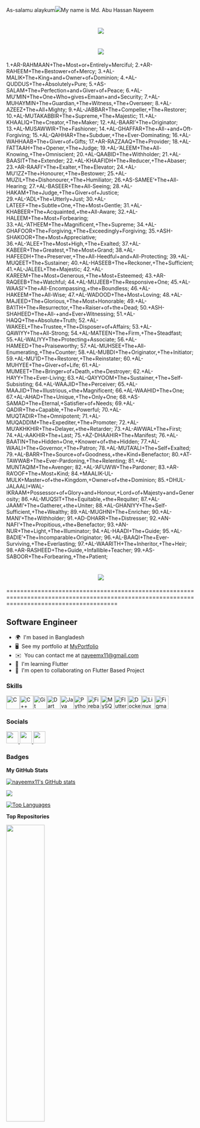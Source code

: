 As-salamu alaykum![](https://user-images.githubusercontent.com/18350557/176309783-0785949b-9127-417c-8b55-ab5a4333674e.gif)My name is Md. Abu Hassan Nayeem

<h1 align="center">
    <img src="https://readme-typing-svg.herokuapp.com/?font=Righteous&size=35&center=true&vCenter=true&width=1000&height=70&duration=4000&lines=1.+AR-RAHMAAN+The+Most+or+Entirely+Merciful;2.+AR-RAHEEM+The+Bestower+of+Mercy;" />
</h1>

<h1 align="center">
    <img src="https://readme-typing-svg.herokuapp.com/?font=Righteous&size=35&center=true&vCenter=true&width=1000&height=70&duration=4000&lines=;3.+AL-MALIK+The+King+and+Owner+of+Dominion;4.+AL-QUDDUS+The+Absolutely+Pure;5.+AS-SALAM+The+Perfection+and+Giver+of+Peace;6.+AL-MU’MIN+The+One+Who+gives+Emaan+and+Security;7.+AL-MUHAYMIN+The+Guardian,+The+Witness,+The+Overseer;8.+AL-AZEEZ+The+All+Mighty;9.+AL-JABBAR+The+Compeller,+The+Restorer;10.+AL-MUTAKABBIR+The+Supreme,+The+Majestic;11.+AL-KHAALIQ+The+Creator,+The+Maker;12.+AL-BAARI’+The+Originator;13.+AL-MUSAWWIR+The+Fashioner;14.+AL-GHAFFAR+The+All-+and+Oft-Forgiving;15.+AL-QAHHAR+The+Subduer,+The+Ever-Dominating;16.+AL-WAHHAAB+The+Giver+of+Gifts;17.+AR-RAZZAAQ+The+Provider;18.+AL-FATTAAH+The+Opener,+The+Judge;19.+AL-‘ALEEM+The+All-Knowing,+The+Omniscient;20.+AL-QAABID+The+Withholder;21.+AL-BAASIT+The+Extender;22.+AL-KHAAFIDH+The+Reducer,+The+Abaser;23.+AR-RAAFI’+The+Exalter,+The+Elevator;24.+AL-MU’IZZ+The+Honourer,+The+Bestower;25.+AL-MUZIL+The+Dishonourer,+The+Humiliator;26.+AS-SAMEE’+The+All-Hearing;27.+AL-BASEER+The+All-Seeing;28.+AL-HAKAM+The+Judge,+The+Giver+of+Justice;29.+AL-‘ADL+The+Utterly+Just;30.+AL-LATEEF+The+Subtle+One,+The+Most+Gentle;31.+AL-KHABEER+The+Acquainted,+the+All-Aware;32.+AL-HALEEM+The+Most+Forbearing;33.+AL-‘ATHEEM+The+Magnificent,+The+Supreme;34.+AL-GHAFOOR+The+Forgiving,+The+Exceedingly+Forgiving;35.+ASH-SHAKOOR+The+Most+Appreciative;36.+AL-‘ALEE+The+Most+High,+The+Exalted;37.+AL-KABEER+The+Greatest,+The+Most+Grand;38.+AL-HAFEEDH+The+Preserver,+The+All-Heedful+and+All-Protecting;39.+AL-MUQEET+The+Sustainer;40.+AL-HASEEB+The+Reckoner,+The+Sufficient;41.+AL-JALEEL+The+Majestic;42.+AL-KAREEM+The+Most+Generous,+The+Most+Esteemed;43.+AR-RAQEEB+The+Watchful;44.+AL-MUJEEB+The+Responsive+One;45.+AL-WAASI’+The+All-Encompassing,+the+Boundless;46.+AL-HAKEEM+The+All-Wise;47.+AL-WADOOD+The+Most+Loving;48.+AL-MAJEED+The+Glorious,+The+Most+Honorable;49.+AL-BA’ITH+The+Resurrector,+The+Raiser+of+the+Dead;50.+ASH-SHAHEED+The+All-+and+Ever+Witnessing;51.+AL-HAQQ+The+Absolute+Truth;52.+AL-WAKEEL+The+Trustee,+The+Disposer+of+Affairs;53.+AL-QAWIYY+The+All-Strong;54.+AL-MATEEN+The+Firm,+The+Steadfast;55.+AL-WALIYY+The+Protecting+Associate;56.+AL-HAMEED+The+Praiseworthy;57.+AL-MUHSEE+The+All-Enumerating,+The+Counter;58.+AL-MUBDI+The+Originator,+The+Initiator;59.+AL-MU’ID+The+Restorer,+The+Reinstater;60.+AL-MUHYEE+The+Giver+of+Life;61.+AL-MUMEET+The+Bringer+of+Death,+the+Destroyer;62.+AL-HAYY+The+Ever-Living;63.+AL-QAYYOOM+The+Sustainer,+The+Self-Subsisting;64.+AL-WAAJID+The+Perceiver;65.+AL-MAAJID+The+Illustrious,+the+Magnificent;66.+AL-WAAHID+The+One;67.+AL-AHAD+The+Unique,+The+Only+One;68.+AS-SAMAD+The+Eternal,+Satisfier+of+Needs;69.+AL-QADIR+The+Capable,+The+Powerful;70.+AL-MUQTADIR+The+Omnipotent;71.+AL-MUQADDIM+The+Expediter,+The+Promoter;72.+AL-MU’AKHKHIR+The+Delayer,+the+Retarder;73.+AL-AWWAL+The+First;74.+AL-AAKHIR+The+Last;75.+AZ-DHAAHIR+The+Manifest;76.+AL-BAATIN+The+Hidden+One,+Knower+of+the+Hidden;77.+AL-WAALI+The+Governor,+The+Patron;78.+AL-MUTA’ALI+The+Self+Exalted;79.+AL-BARR+The+Source+of+Goodness,+the+Kind+Benefactor;80.+AT-TAWWAB+The+Ever-Pardoning,+The+Relenting;81.+AL-MUNTAQIM+The+Avenger;82.+AL-‘AFUWW+The+Pardoner;83.+AR-RA’OOF+The+Most+Kind;84.+MAALIK-UL-MULK+Master+of+the+Kingdom,+Owner+of+the+Dominion;85.+DHUL-JALAALI+WAL-IKRAAM+Possessor+of+Glory+and+Honour,+Lord+of+Majesty+and+Generosity;86.+AL-MUQSIT+The+Equitable,+the+Requiter;87.+AL-JAAMI’+The+Gatherer,+the+Uniter;88.+AL-GHANIYY+The+Self-Sufficient,+The+Wealthy;89.+AL-MUGHNI+The+Enricher;90.+AL-MANI’+The+Withholder;91.+AD-DHARR+The+Distresser;92.+AN-NAFI’+The+Propitious,+the+Benefactor;93.+AN-NUR+The+Light,+The+Illuminator;94.+AL-HAADI+The+Guide;95.+AL-BADIE’+The+Incomparable+Originator;96.+AL-BAAQI+The+Ever-Surviving,+The+Everlasting;97.+AL-WAARITH+The+Inheritor,+The+Heir;98.+AR-RASHEED+The+Guide,+Infallible+Teacher;99.+AS-SABOOR+The+Forbearing,+The+Patient;" />
</h1>

1.+AR-RAHMAAN+The+Most+or+Entirely+Merciful;
2.+AR-RAHEEM+The+Bestower+of+Mercy;
3.+AL-MALIK+The+King+and+Owner+of+Dominion;
4.+AL-QUDDUS+The+Absolutely+Pure;
5.+AS-SALAM+The+Perfection+and+Giver+of+Peace;
6.+AL-MU’MIN+The+One+Who+gives+Emaan+and+Security;
7.+AL-MUHAYMIN+The+Guardian,+The+Witness,+The+Overseer;
8.+AL-AZEEZ+The+All+Mighty;
9.+AL-JABBAR+The+Compeller,+The+Restorer;
10.+AL-MUTAKABBIR+The+Supreme,+The+Majestic;
11.+AL-KHAALIQ+The+Creator,+The+Maker;
12.+AL-BAARI’+The+Originator;
13.+AL-MUSAWWIR+The+Fashioner;
14.+AL-GHAFFAR+The+All-+and+Oft-Forgiving;
15.+AL-QAHHAR+The+Subduer,+The+Ever-Dominating;
16.+AL-WAHHAAB+The+Giver+of+Gifts;
17.+AR-RAZZAAQ+The+Provider;
18.+AL-FATTAAH+The+Opener,+The+Judge;
19.+AL-‘ALEEM+The+All-Knowing,+The+Omniscient;
20.+AL-QAABID+The+Withholder;
21.+AL-BAASIT+The+Extender;
22.+AL-KHAAFIDH+The+Reducer,+The+Abaser;
23.+AR-RAAFI’+The+Exalter,+The+Elevator;
24.+AL-MU’IZZ+The+Honourer,+The+Bestower;
25.+AL-MUZIL+The+Dishonourer,+The+Humiliator;
26.+AS-SAMEE’+The+All-Hearing;
27.+AL-BASEER+The+All-Seeing;
28.+AL-HAKAM+The+Judge,+The+Giver+of+Justice;
29.+AL-‘ADL+The+Utterly+Just;
30.+AL-LATEEF+The+Subtle+One,+The+Most+Gentle;
31.+AL-KHABEER+The+Acquainted,+the+All-Aware;
32.+AL-HALEEM+The+Most+Forbearing;
33.+AL-‘ATHEEM+The+Magnificent,+The+Supreme;
34.+AL-GHAFOOR+The+Forgiving,+The+Exceedingly+Forgiving;
35.+ASH-SHAKOOR+The+Most+Appreciative;
36.+AL-‘ALEE+The+Most+High,+The+Exalted;
37.+AL-KABEER+The+Greatest,+The+Most+Grand;
38.+AL-HAFEEDH+The+Preserver,+The+All-Heedful+and+All-Protecting;
39.+AL-MUQEET+The+Sustainer;
40.+AL-HASEEB+The+Reckoner,+The+Sufficient;
41.+AL-JALEEL+The+Majestic;
42.+AL-KAREEM+The+Most+Generous,+The+Most+Esteemed;
43.+AR-RAQEEB+The+Watchful;
44.+AL-MUJEEB+The+Responsive+One;
45.+AL-WAASI’+The+All-Encompassing,+the+Boundless;
46.+AL-HAKEEM+The+All-Wise;
47.+AL-WADOOD+The+Most+Loving;
48.+AL-MAJEED+The+Glorious,+The+Most+Honorable;
49.+AL-BA’ITH+The+Resurrector,+The+Raiser+of+the+Dead;
50.+ASH-SHAHEED+The+All-+and+Ever+Witnessing;
51.+AL-HAQQ+The+Absolute+Truth;
52.+AL-WAKEEL+The+Trustee,+The+Disposer+of+Affairs;
53.+AL-QAWIYY+The+All-Strong;
54.+AL-MATEEN+The+Firm,+The+Steadfast;
55.+AL-WALIYY+The+Protecting+Associate;
56.+AL-HAMEED+The+Praiseworthy;
57.+AL-MUHSEE+The+All-Enumerating,+The+Counter;
58.+AL-MUBDI+The+Originator,+The+Initiator;
59.+AL-MU’ID+The+Restorer,+The+Reinstater;
60.+AL-MUHYEE+The+Giver+of+Life;
61.+AL-MUMEET+The+Bringer+of+Death,+the+Destroyer;
62.+AL-HAYY+The+Ever-Living;
63.+AL-QAYYOOM+The+Sustainer,+The+Self-Subsisting;
64.+AL-WAAJID+The+Perceiver;
65.+AL-MAAJID+The+Illustrious,+the+Magnificent;
66.+AL-WAAHID+The+One;
67.+AL-AHAD+The+Unique,+The+Only+One;
68.+AS-SAMAD+The+Eternal,+Satisfier+of+Needs;
69.+AL-QADIR+The+Capable,+The+Powerful;
70.+AL-MUQTADIR+The+Omnipotent;
71.+AL-MUQADDIM+The+Expediter,+The+Promoter;
72.+AL-MU’AKHKHIR+The+Delayer,+the+Retarder;
73.+AL-AWWAL+The+First;
74.+AL-AAKHIR+The+Last;
75.+AZ-DHAAHIR+The+Manifest;
76.+AL-BAATIN+The+Hidden+One,+Knower+of+the+Hidden;
77.+AL-WAALI+The+Governor,+The+Patron;
78.+AL-MUTA’ALI+The+Self+Exalted;
79.+AL-BARR+The+Source+of+Goodness,+the+Kind+Benefactor;
80.+AT-TAWWAB+The+Ever-Pardoning,+The+Relenting;
81.+AL-MUNTAQIM+The+Avenger;
82.+AL-‘AFUWW+The+Pardoner;
83.+AR-RA’OOF+The+Most+Kind;
84.+MAALIK-UL-MULK+Master+of+the+Kingdom,+Owner+of+the+Dominion;
85.+DHUL-JALAALI+WAL-IKRAAM+Possessor+of+Glory+and+Honour,+Lord+of+Majesty+and+Generosity;
86.+AL-MUQSIT+The+Equitable,+the+Requiter;
87.+AL-JAAMI’+The+Gatherer,+the+Uniter;
88.+AL-GHANIYY+The+Self-Sufficient,+The+Wealthy;
89.+AL-MUGHNI+The+Enricher;
90.+AL-MANI’+The+Withholder;
91.+AD-DHARR+The+Distresser;
92.+AN-NAFI’+The+Propitious,+the+Benefactor;
93.+AN-NUR+The+Light,+The+Illuminator;
94.+AL-HAADI+The+Guide;
95.+AL-BADIE’+The+Incomparable+Originator;
96.+AL-BAAQI+The+Ever-Surviving,+The+Everlasting;
97.+AL-WAARITH+The+Inheritor,+The+Heir;
98.+AR-RASHEED+The+Guide,+Infallible+Teacher;
99.+AS-SABOOR+The+Forbearing,+The+Patient;

<h1 align="center">
    <img src="https://readme-typing-svg.herokuapp.com/?font=Righteous&size=35&center=true&vCenter=true&width=500&height=70&duration=4000&lines=
    &#1575;&#1604;&#0631;&#062D;&#0645;&#0627;&#0646;+AR-RAHMAAN+The+Most+or+Entirely+Merciful;
    &#1575;&#1604;&#0631;&#062D;&#064A;&#0645;+AR-RAHEEM+The+Bestower+of+Mercy;
    &#1575;&#1604;&#0645;&#0644;&#0643;+AL-MALIK+The+King+and+Owner+of+Dominion;
    &#1575;&#1604;&#0642;&#0648;&#062F;&#0648;&#0633;+AL-QUDDUS+The+Absolutely+Pure;
    &#1575;&#1604;&#0633;&#0644;&#0627;&#0645;+AS-SALAM+The+Perfection+and+Giver+of+Peace;
    &#1575;&#1604;&#0645;&#064F&#0645;&#0646;+AL-MU’MIN+The+One+Who+gives+Emaan+and+Security;
    &#1575;&#1604;&#0645;&#064F&#0647;&#064A;&#0645;&#0646;+AL-MUHAYMIN+The+Guardian,+The+Witness,+The+Overseer;
    &#1575;&#1604;&#0639;&#0632;&#064A;&#0632;+AL-AZEEZ+The+All+Mighty;
    &#1575;&#1604;&#062C;&#0628;&#0627;&#0631;+AL-JABBAR+The+Compeller,+The+Restorer;
    &#1575;&#1604;&#0645;&#064F&#062A;&#0643;&#0627;&#0628;&#0651;&#064A;&#0631;+AL-MUTAKABBIR+The+Supreme,+The+Majestic;">
</h1>

============================================================================================================================================


Software Engineer
-----------------

* 🌍  I'm based in Bangladesh
* 🖥️  See my portfolio at [MyPortfolio](http://abuhassannayeem.github.io/portfolio/)
* ✉️  You can contact me at [nayeemx11@gmail.com](mailto:nayeemx11@gmail.com)
* 🧠  I'm learning Flutter
* 🤝  I'm open to collaborating on Flutter Based Project

### Skills


<p align="left">
<a href="https://docs.microsoft.com/en-us/cpp/?view=msvc-170" target="_blank" rel="noreferrer"><img src="https://raw.githubusercontent.com/danielcranney/readme-generator/main/public/icons/skills/c-colored.svg" width="36" height="36" alt="C" /></a><a href="https://docs.microsoft.com/en-us/cpp/?view=msvc-170" target="_blank" rel="noreferrer"><img src="https://raw.githubusercontent.com/danielcranney/readme-generator/main/public/icons/skills/cplusplus-colored.svg" width="36" height="36" alt="C++" /></a><a href="https://git-scm.com/" target="_blank" rel="noreferrer"><img src="https://raw.githubusercontent.com/danielcranney/readme-generator/main/public/icons/skills/git-colored.svg" width="36" height="36" alt="Git" /></a><a href="https://dart.dev/" target="_blank" rel="noreferrer"><img src="https://raw.githubusercontent.com/danielcranney/readme-generator/main/public/icons/skills/dart-colored.svg" width="36" height="36" alt="Dart" /></a><a href="https://www.oracle.com/java/" target="_blank" rel="noreferrer"><img src="https://raw.githubusercontent.com/danielcranney/readme-generator/main/public/icons/skills/java-colored.svg" width="36" height="36" alt="Java" /></a><a href="https://www.python.org/" target="_blank" rel="noreferrer"><img src="https://raw.githubusercontent.com/danielcranney/readme-generator/main/public/icons/skills/python-colored.svg" width="36" height="36" alt="Python" /></a><a href="https://firebase.google.com/" target="_blank" rel="noreferrer"><img src="https://raw.githubusercontent.com/danielcranney/readme-generator/main/public/icons/skills/firebase-colored.svg" width="36" height="36" alt="Firebase" /></a><a href="https://www.mysql.com/" target="_blank" rel="noreferrer"><img src="https://raw.githubusercontent.com/danielcranney/readme-generator/main/public/icons/skills/mysql-colored.svg" width="36" height="36" alt="MySQL" /></a><a href="https://flutter.dev/" target="_blank" rel="noreferrer"><img src="https://raw.githubusercontent.com/danielcranney/readme-generator/main/public/icons/skills/flutter-colored.svg" width="36" height="36" alt="Flutter" /></a><a href="https://www.docker.com/" target="_blank" rel="noreferrer"><img src="https://raw.githubusercontent.com/danielcranney/readme-generator/main/public/icons/skills/docker-colored.svg" width="36" height="36" alt="Docker" /></a><a href="https://www.linux.org" target="_blank" rel="noreferrer"><img src="https://raw.githubusercontent.com/danielcranney/readme-generator/main/public/icons/skills/linux-colored.svg" width="36" height="36" alt="Linux" /></a><a href="https://www.figma.com/" target="_blank" rel="noreferrer"><img src="https://raw.githubusercontent.com/danielcranney/readme-generator/main/public/icons/skills/figma-colored.svg" width="36" height="36" alt="Figma" /></a>
</p>


### Socials

<p align="left"> <a href="https://www.facebook.com/nayeemx11/" target="_blank" rel="noreferrer"> <picture> <source media="(prefers-color-scheme: dark)" srcset="https://raw.githubusercontent.com/danielcranney/readme-generator/main/public/icons/socials/facebook-dark.svg" /> <source media="(prefers-color-scheme: light)" srcset="https://raw.githubusercontent.com/danielcranney/readme-generator/main/public/icons/socials/facebook.svg" /> <img src="https://raw.githubusercontent.com/danielcranney/readme-generator/main/public/icons/socials/facebook.svg" width="32" height="32" /> </picture> </a> <a href="https://www.github.com/nayeemx11" target="_blank" rel="noreferrer"> <picture> <source media="(prefers-color-scheme: dark)" srcset="https://raw.githubusercontent.com/danielcranney/readme-generator/main/public/icons/socials/github-dark.svg" /> <source media="(prefers-color-scheme: light)" srcset="https://raw.githubusercontent.com/danielcranney/readme-generator/main/public/icons/socials/github.svg" /> <img src="https://raw.githubusercontent.com/danielcranney/readme-generator/main/public/icons/socials/github.svg" width="32" height="32" /> </picture> </a> <a href="https://www.linkedin.com/in/nx11/" target="_blank" rel="noreferrer"> <picture> <source media="(prefers-color-scheme: dark)" srcset="https://raw.githubusercontent.com/danielcranney/readme-generator/main/public/icons/socials/linkedin-dark.svg" /> <source media="(prefers-color-scheme: light)" srcset="https://raw.githubusercontent.com/danielcranney/readme-generator/main/public/icons/socials/linkedin.svg" /> <img src="https://raw.githubusercontent.com/danielcranney/readme-generator/main/public/icons/socials/linkedin.svg" width="32" height="32" /> </picture> </a></p>

### Badges

<b>My GitHub Stats</b>

<a href="http://www.github.com/nayeemx11"><img src="https://github-readme-stats.vercel.app/api?username=nayeemx11&show_icons=true&hide=&count_private=true&title_color=0891b2&text_color=ffffff&icon_color=0891b2&bg_color=22272e&hide_border=true&show_icons=true" alt="nayeemx11's GitHub stats" /></a>

<a href="http://www.github.com/nayeemx11"><img src="https://github-readme-streak-stats.herokuapp.com/?user=nayeemx11&stroke=ffffff&background=22272e&ring=0891b2&fire=0891b2&currStreakNum=ffffff&currStreakLabel=0891b2&sideNums=ffffff&sideLabels=ffffff&dates=ffffff&hide_border=true" /></a>

<a href="https://github.com/nayeemx11" align="left"><img src="https://github-readme-stats.vercel.app/api/top-langs/?username=nayeemx11&langs_count=10&title_color=0891b2&text_color=ffffff&icon_color=0891b2&bg_color=22272e&hide_border=true&locale=en&custom_title=Top%20%Languages" alt="Top Languages" /></a>

<b>Top Repositories</b>

<div width="100%" align="center"><a href="https://github.com/nayeemx11/mediag" align="left"><img align="left" width="45%" src="https://github-readme-stats.vercel.app/api/pin/?username=nayeemx11&repo=mediag&title_color=0891b2&text_color=ffffff&icon_color=0891b2&bg_color=22272e&hide_border=true&locale=en" /></a></div><br /><br /><br /><br /><br /><br /><br />
<!--
### Hi there 👋


**nayeemx11/nayeemx11** is a ✨ _special_ ✨ repository because its `README.md` (this file) appears on your GitHub profile.

Here are some ideas to get you started:

- 🔭 I’m currently working on ...
- 🌱 I’m currently learning ...
- 👯 I’m looking to collaborate on ...
- 🤔 I’m looking for help with ...
- 💬 Ask me about ...
- 📫 How to reach me: ...
- 😄 Pronouns: ...
- ⚡ Fun fact: ...
-->
